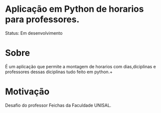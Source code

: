 # Aplicação em Python de horarios para professores.

Status: Em desenvolvimento

# Sobre

É um aplicação que permite a montagem de horarios com dias,diciplinas e professores dessas diciplinas tudo feito em python.+

# Motivação

Desafio do professor Feichas da Faculdade UNISAL.